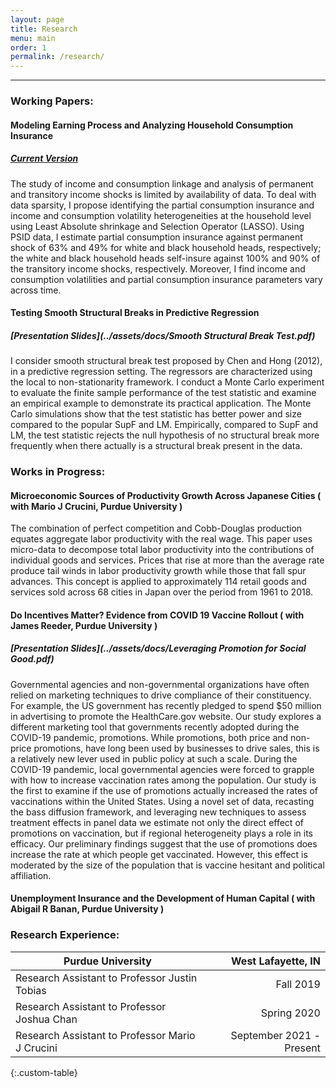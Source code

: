 ```yaml
---
layout: page
title: Research
menu: main
order: 1
permalink: /research/
---
```

***
### Working Papers:

#### Modeling Earning Process and Analyzing Household Consumption Insurance
##### [Current Version](../assets/docs/Daniel_JMP.pdf)

The study of income and consumption linkage and analysis of permanent and transitory income shocks is limited by availability of data. To deal with data sparsity, I propose identifying the partial consumption insurance and income and consumption volatility heterogeneities at the household level using Least Absolute shrinkage and Selection Operator (LASSO). Using PSID data, I estimate partial consumption insurance against permanent shock of 63% and 49% for white and black household heads, respectively; the white and black household heads self-insure against 100% and 90% of the transitory income shocks, respectively. Moreover, I find income and consumption volatilities and partial consumption insurance parameters vary across time.

#### Testing Smooth Structural Breaks in Predictive Regression
##### [Presentation Slides](../assets/docs/Smooth Structural Break Test.pdf)

I consider smooth structural break test proposed by Chen and Hong (2012), in a predictive regression setting. The regressors are characterized using the local to non-stationarity framework. I conduct a Monte Carlo experiment to evaluate the finite sample performance of the test statistic and examine an empirical example to demonstrate its practical application. The Monte Carlo simulations show that the test statistic has better power and size compared to the popular SupF and LM. Empirically, compared to SupF and LM, the test statistic rejects the null hypothesis of no structural break more frequently when there actually is a structural break present in the data. 

### Works in Progress:

#### Microeconomic Sources of Productivity Growth Across Japanese Cities ( with Mario J Crucini, Purdue University )

The combination of perfect competition and Cobb-Douglas production equates aggregate labor productivity with the real wage. This paper uses micro-data to decompose total labor productivity into the contributions of individual goods and services. Prices that rise at more than the average rate produce tail winds in labor productivity growth while those that fall spur advances. This concept is applied to approximately 114 retail goods and services sold across 68 cities in Japan over the period from 1961 to 2018.

#### Do Incentives Matter? Evidence from COVID 19 Vaccine Rollout ( with James Reeder, Purdue University )
##### [Presentation Slides](../assets/docs/Leveraging Promotion for Social Good.pdf)

Governmental agencies and non-governmental organizations have often relied on marketing techniques to drive compliance of their constituency. For example, the US government has recently pledged to spend $50 million in advertising to promote the HealthCare.gov website. Our study explores a different marketing tool that governments recently adopted during the COVID-19 pandemic, promotions. While promotions, both price and non-price promotions, have long been used by businesses to drive sales, this is a relatively new lever used in public policy at such a scale. During the COVID-19 pandemic, local governmental agencies were forced to grapple with how to increase vaccination rates among the population. Our study is the first to examine if the use of promotions actually increased the rates of vaccinations within the United States. Using a novel set of data, recasting the bass diffusion framework, and leveraging new techniques to assess treatment effects in panel data we estimate not only the direct effect of promotions on vaccination, but if regional heterogeneity plays a role in its efficacy. Our preliminary findings suggest that the use of promotions does increase the rate at which people get vaccinated. However, this effect is moderated by the size of the population that is vaccine hesitant and political affiliation.  

#### Unemployment Insurance and the Development of Human Capital ( with Abigail R Banan, Purdue University )

### Research Experience:

| Purdue University | West Lafayette, IN |
| ----------- | ----------: |
| Research Assistant to Professor Justin Tobias | Fall 2019 |
| Research Assistant to Professor Joshua Chan   | Spring 2020 |
| Research Assistant to Professor Mario J Crucini | September 2021 - Present | 
{:.custom-table}

